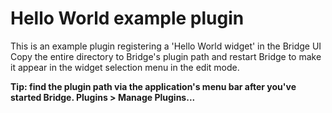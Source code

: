 # Hello World example plugin
This is an example plugin registering a 'Hello World widget' in the Bridge UI
Copy the entire directory to Bridge's plugin path and restart Bridge to make it appear in the widget selection menu in the edit mode.

**Tip: find the plugin path via the application's menu bar after you've started Bridge. Plugins > Manage Plugins...**